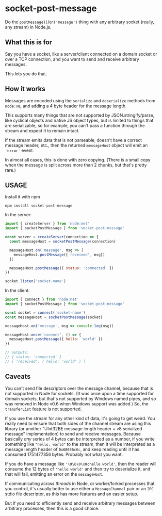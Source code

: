 # socket-post-message

Do the `postMessage()`/`on('message')` thing with any arbitrary
socket (really, any stream) in Node.js.

## What this is for

Say you have a socket, like a server/client connected on a
domain socket or over a TCP connection, and you want to send and
receive arbitrary messages.

This lets you do that.

## How it works

Messages are encoded using the `serialize` and `deserialize`
methods from `node:v8`, and adding a 4 byte header for the
message length.

This supports many things that are not supported by
JSON.stringify/parse, like cyclical objects and native JS object
types, but is limited to things that are serializable, so for
example, you can't pass a function through the stream and expect
it to remain intact.

If the stream emits data that is not parseable, doesn't have a
correct message header, etc., then the returned `messageHost`
object will emit an `'error'` event.

In almost all cases, this is done with zero copying. (There is a
small copy when the message is split across more than 2 chunks,
but that's pretty rare.)

## USAGE

Install it with npm

```
npm install socket-post-message
```

In the server:

```js
import { createServer } from 'node:net'
import { socketPostMessage } from 'socket-post-message'

const server = createServer(connection => {
  const messageHost = socketPostMessage(connection)

  messageHost.on('message', msg => {
    messageHost.postMessage(['received', msg])
  })

  messageHost.postMessage({ status: 'connected' })
})

socket.listen('socket-name')
```

In the client:

```js
import { connect } from 'node:net'
import { socketPostMessage } from 'socket-post-message'

const socket = connect('socket-name')
const messageHost = socketPostMessage(socket)

messageHost.on('message', msg => console.log(msg))

messageHost.once('connect', () => {
  messageHost.postMessage({ hello: 'world' })
})

// outputs:
// { status: 'connected' }
// [ 'received', { hello: 'world' } ]
```

## Caveats

You can't send file descriptors over the message channel, because
that is not supported in Node for sockets. (It was once upon a
time supported for domain sockets, but that's not supported by
Windows named pipes, and so was removed in Node v0.6 when Windows
support was added.) So, the `transferList` feature is not
supported.

If you use the stream for any other kind of data, it's going to
get weird. You really need to ensure that both sides of the
channel stream are using this library (or another "UInt32BE
message length header + v8 serialized message" implementation) to
send and receive messages. Because basically _any_ series of 4
bytes can be interpreted as a number, if you write something like
`"hello, world"` to the stream, then it will be interpreted as a
message length header of `0x68656c6c`, and keep reading until it
has consumed 1751477356 bytes. Probably not what you want.

If you do have a message like `'\0\0\0\x0chello world'`, then the
reader will consume the 12 bytes of `'hello world'` and then try
to deserialize it, and that will fail, emitting an error on the
`messageHost`.

If communicating across _threads_ in Node, or worker/forked
processes that you control, it's usually better to use either a
`MessageChannel` pair or an `IPC` stdio file descriptor, as this
has more features and an easier setup.

But if you need to efficiently send and receive arbitrary
messages between arbitrary processes, then this is a good choice.
